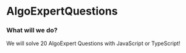 # AlgoExpertQuestions

### What will we do?

We will solve 20 AlgoExpert Questions with JavaScript or TypeScript! 
